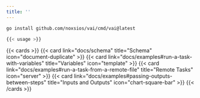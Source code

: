 ```yaml
---
title: ''
---
```


```sh
go install github.com/noxsios/vai/cmd/vai@latest
```

```bash
{{< usage >}}
```

{{< cards >}}
  {{< card link="docs/schema" title="Schema" icon="document-duplicate" >}}
  {{< card link="docs/examples#run-a-task-with-variables" title="Variables" icon="template" >}}
  {{< card link="docs/examples#run-a-task-from-a-remote-file" title="Remote Tasks" icon="server" >}}
  {{< card link="docs/examples#passing-outputs-between-steps" title="Inputs and Outputs" icon="chart-square-bar" >}}
{{< /cards >}}
